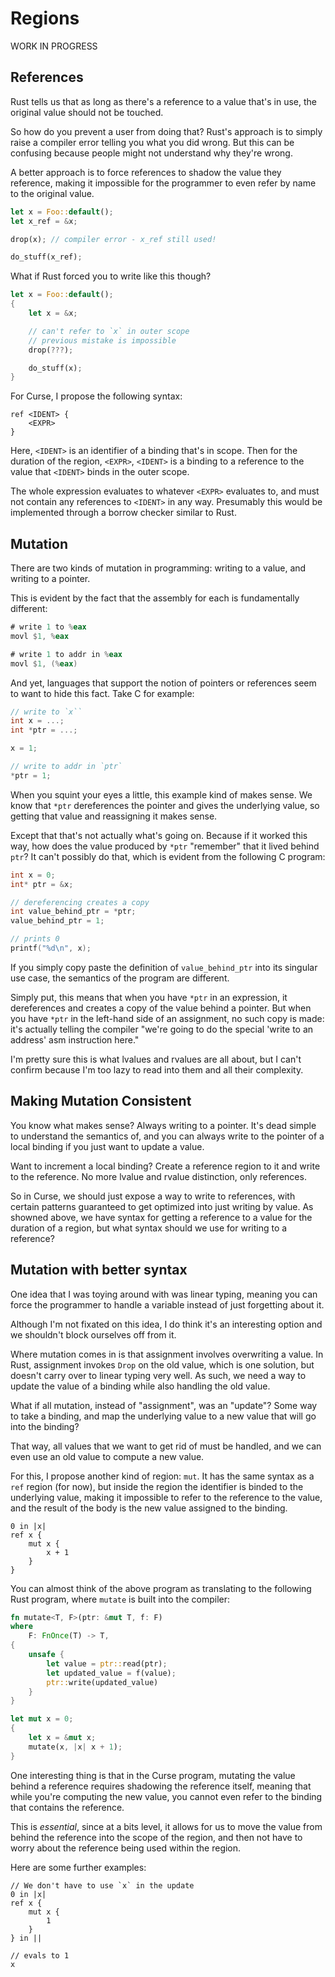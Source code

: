 # Regions

WORK IN PROGRESS

## References

Rust tells us that as long as there's a reference to a value that's in use, the original value should not be touched.

So how do you prevent a user from doing that?
Rust's approach is to simply raise a compiler error telling you what you did wrong.
But this can be confusing because people might not understand why they're wrong.

A better approach is to force references to shadow the value they reference, making it impossible for the programmer to even refer by name to the original value.

```rust
let x = Foo::default();
let x_ref = &x;

drop(x); // compiler error - x_ref still used!

do_stuff(x_ref);
```

What if Rust forced you to write like this though?
```rust
let x = Foo::default();
{
    let x = &x;

    // can't refer to `x` in outer scope
    // previous mistake is impossible
    drop(???);

    do_stuff(x);
}
```

For Curse, I propose the following syntax:
```curse
ref <IDENT> {
    <EXPR>
}
```

Here, `<IDENT>` is an identifier of a binding that's in scope.
Then for the duration of the region, `<EXPR>`, `<IDENT>` is a binding to a reference to the value that `<IDENT>` binds in the outer scope.

The whole expression evaluates to whatever `<EXPR>` evaluates to, and must not contain any references to `<IDENT>` in any way.
Presumably this would be implemented through a borrow checker similar to Rust.

## Mutation

There are two kinds of mutation in programming: writing to a value, and writing to a pointer.

This is evident by the fact that the assembly for each is fundamentally different:
```asm
# write 1 to %eax
movl $1, %eax

# write 1 to addr in %eax
movl $1, (%eax)
```

And yet, languages that support the notion of pointers or references seem to want to hide this fact.
Take C for example:
```c
// write to `x``
int x = ...;
int *ptr = ...;

x = 1;

// write to addr in `ptr`
*ptr = 1;
```

When you squint your eyes a little, this example kind of makes sense.
We know that `*ptr` dereferences the pointer and gives the underlying value, so getting that value and reassigning it makes sense.

Except that that's not actually what's going on.
Because if it worked this way, how does the value produced by `*ptr` "remember" that it lived behind `ptr`?
It can't possibly do that, which is evident from the following C program:

```c
int x = 0;
int* ptr = &x;

// dereferencing creates a copy
int value_behind_ptr = *ptr;
value_behind_ptr = 1;

// prints 0
printf("%d\n", x);
```

If you simply copy paste the definition of `value_behind_ptr` into its singular use case, the semantics of the program are different.

Simply put, this means that when you have `*ptr` in an expression, it dereferences and creates a copy of the value behind a pointer.
But when you have `*ptr` in the left-hand side of an assignment, no such copy is made: it's actually telling the compiler "we're going to do the special 'write to an address' asm instruction here."

I'm pretty sure this is what lvalues and rvalues are all about, but I can't confirm because I'm too lazy to read into them and all their complexity.

## Making Mutation Consistent

You know what makes sense?
Always writing to a pointer.
It's dead simple to understand the semantics of, and you can always write to the pointer of a local binding if you just want to update a value.

Want to increment a local binding?
Create a reference region to it and write to the reference.
No more lvalue and rvalue distinction, only references.

So in Curse, we should just expose a way to write to references, with certain patterns guaranteed to get optimized into just writing by value.
As showned above, we have syntax for getting a reference to a value for the duration of a region, but what syntax should we use for writing to a reference?

## Mutation with better syntax

One idea that I was toying around with was linear typing, meaning you can force the programmer to handle a variable instead of just forgetting about it.

Although I'm not fixated on this idea, I do think it's an interesting option and we shouldn't block ourselves off from it.

Where mutation comes in is that assignment involves overwriting a value.
In Rust, assignment invokes `Drop` on the old value, which is one solution, but doesn't carry over to linear typing very well.
As such, we need a way to update the value of a binding while also handling the old value.

What if all mutation, instead of "assignment", was an "update"?
Some way to take a binding, and map the underlying value to a new value that will go into the binding?

That way, all values that we want to get rid of must be handled, and we can even use an old value to compute a new value.

For this, I propose another kind of region: `mut`.
It has the same syntax as a `ref` region (for now), but inside the region the identifier is binded to the underlying value, making it impossible to refer to the reference to the value, and the result of the body is the new value assigned to the binding.

```curse
0 in |x|
ref x {
    mut x {
        x + 1
    }
}
```

You can almost think of the above program as translating to the following Rust program, where `mutate` is built into the compiler:
```rust
fn mutate<T, F>(ptr: &mut T, f: F)
where
    F: FnOnce(T) -> T,
{
    unsafe {
        let value = ptr::read(ptr);
        let updated_value = f(value);
        ptr::write(updated_value)
    }
}

let mut x = 0;
{
    let x = &mut x;
    mutate(x, |x| x + 1);
}
```

One interesting thing is that in the Curse program, mutating the value behind a reference requires shadowing the reference itself, meaning that while you're computing the new value, you cannot even refer to the binding that contains the reference.

This is _essential_, since at a bits level, it allows for us to move the value from behind the reference into the scope of the region, and then not have to worry about the reference being used within the region.

Here are some further examples:
```curse
// We don't have to use `x` in the update
0 in |x|
ref x {
    mut x {
        1
    }
} in ||

// evals to 1
x
```